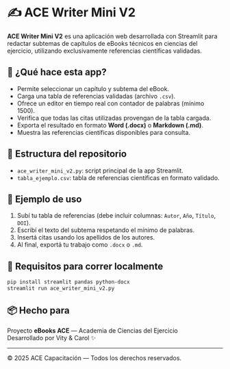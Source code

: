 
# ✍️ ACE Writer Mini V2

**ACE Writer Mini V2** es una aplicación web desarrollada con Streamlit para redactar subtemas de capítulos de eBooks técnicos en ciencias del ejercicio, utilizando exclusivamente referencias científicas validadas.

## 🚀 ¿Qué hace esta app?
- Permite seleccionar un capítulo y subtema del eBook.
- Carga una tabla de referencias validadas (archivo `.csv`).
- Ofrece un editor en tiempo real con contador de palabras (mínimo 1500).
- Verifica que todas las citas utilizadas provengan de la tabla cargada.
- Exporta el resultado en formato **Word (.docx)** o **Markdown (.md)**.
- Muestra las referencias científicas disponibles para consulta.

## 📁 Estructura del repositorio

- `ace_writer_mini_v2.py`: script principal de la app Streamlit.
- `tabla_ejemplo.csv`: tabla de referencias científicas en formato validado.

## 🧪 Ejemplo de uso

1. Subí tu tabla de referencias (debe incluir columnas: `Autor`, `Año`, `Título`, `DOI`).
2. Escribí el texto del subtema respetando el mínimo de palabras.
3. Insertá citas usando los apellidos de los autores.
4. Al final, exportá tu trabajo como `.docx` o `.md`.

## 🧠 Requisitos para correr localmente

```bash
pip install streamlit pandas python-docx
streamlit run ace_writer_mini_v2.py
```

## 📦 Hecho para
Proyecto **eBooks ACE** — Academia de Ciencias del Ejercicio  
Desarrollado por Vity & Carol ✨

---

© 2025 ACE Capacitación — Todos los derechos reservados.
